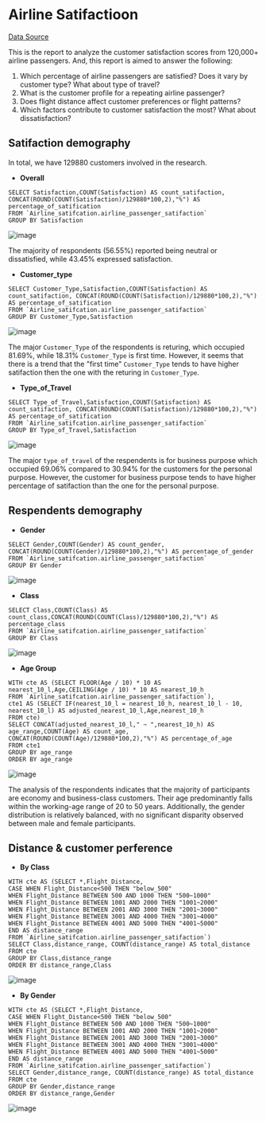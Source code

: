 # Airline Satifactioon
[Data Source](https://www.mavenanalytics.io/data-playground?order=date_added%2Cdesc&page=2&pageSize=20)

This is the report to analyze the customer satisfaction scores from 120,000+ airline passengers. And, this report is aimed to answer the following:

1. Which percentage of airline passengers are satisfied? Does it vary by customer type? What about type of travel?
2. What is the customer profile for a repeating airline passenger?
3. Does flight distance affect customer preferences or flight patterns?
4. Which factors contribute to customer satisfaction the most? What about dissatisfaction?

## Satifaction demography
In total, we have 129880 customers involved in the research.

* __Overall__
```Bigqery
SELECT Satisfaction,COUNT(Satisfaction) AS count_satifaction, CONCAT(ROUND(COUNT(Satisfaction)/129880*100,2),"%") AS percentage_of_satification
FROM `Airline_satifcation.airline_passenger_satifaction`
GROUP BY Satisfaction
```
![image](https://github.com/user-attachments/assets/2da552d0-a239-4ba6-96a0-83e2f1504282)

The majority of respondents (56.55%) reported being neutral or dissatisfied, while 43.45% expressed satisfaction.

* __Customer_type__
```Bigquery
SELECT Customer_Type,Satisfaction,COUNT(Satisfaction) AS count_satifaction, CONCAT(ROUND(COUNT(Satisfaction)/129880*100,2),"%") AS percentage_of_satification
FROM `Airline_satifcation.airline_passenger_satifaction`
GROUP BY Customer_Type,Satisfaction
```
![image](https://github.com/user-attachments/assets/8970444a-0b65-4d2e-bc9c-05e4004c0a92)

The major `Customer_Type` of the respondents is returing, which occupied 81.69%, while 18.31%  `Customer_Type` is first time. However, it seems that there is a trend that the "first time" `Customer_Type` tends to have higher satifaction then the one with the returing in `Customer_Type`.

* __Type_of_Travel__
```Bigquery
SELECT Type_of_Travel,Satisfaction,COUNT(Satisfaction) AS count_satifaction, CONCAT(ROUND(COUNT(Satisfaction)/129880*100,2),"%") AS percentage_of_satification
FROM `Airline_satifcation.airline_passenger_satifaction`
GROUP BY Type_of_Travel,Satisfaction
```
![image](https://github.com/user-attachments/assets/b76b2064-a214-4c5f-8aa4-45f82aed0de6)

The major `type_of_travel` of the respendents is for business purpose which occupied 69.06% compared to 30.94% for the customers for the personal purpose. However, the customer for business purpose tends to have higher percentage of satifaction than the one for the personal purpose. 

## Respendents demography

* __Gender__
```Bigquery
SELECT Gender,COUNT(Gender) AS count_gender, CONCAT(ROUND(COUNT(Gender)/129880*100,2),"%") AS percentage_of_gender
FROM `Airline_satifcation.airline_passenger_satifaction`
GROUP BY Gender
```
![image](https://github.com/user-attachments/assets/bdb414ff-cc6b-4121-b46c-0afd6f27c147)
* __Class__
```Bigquery
SELECT Class,COUNT(Class) AS count_class,CONCAT(ROUND(COUNT(Class)/129880*100,2),"%") AS percentage_class
FROM `Airline_satifcation.airline_passenger_satifaction`
GROUP BY Class
```
![image](https://github.com/user-attachments/assets/2db8dac4-b41e-4ef9-9ab8-a48cdd75f524)
* __Age Group__
```Bigquery
WITH cte AS (SELECT FLOOR(Age / 10) * 10 AS nearest_10_l,Age,CEILING(Age / 10) * 10 AS nearest_10_h
FROM `Airline_satifcation.airline_passenger_satifaction`),
cte1 AS (SELECT IF(nearest_10_l = nearest_10_h, nearest_10_l - 10, nearest_10_l) AS adjusted_nearest_10_l,Age,nearest_10_h
FROM cte)
SELECT CONCAT(adjusted_nearest_10_l," ~ ",nearest_10_h) AS age_range,COUNT(Age) AS count_age,
CONCAT(ROUND(COUNT(Age)/129880*100,2),"%") AS percentage_of_age
FROM cte1
GROUP BY age_range
ORDER BY age_range
```
![image](https://github.com/user-attachments/assets/6c67038f-9fa4-4bf2-aa9a-4c41811f208a)

The analysis of the respondents indicates that the majority of participants are economy and business-class customers. Their age predominantly falls within the working-age range of 20 to 50 years. Additionally, the gender distribution is relatively balanced, with no significant disparity observed between male and female participants.

## Distance & customer perference

* __By Class__
```Bigquery
WITH cte AS (SELECT *,Flight_Distance,
CASE WHEN Flight_Distance<500 THEN "below_500"
WHEN Flight_Distance BETWEEN 500 AND 1000 THEN "500~1000"
WHEN Flight_Distance BETWEEN 1001 AND 2000 THEN "1001~2000"
WHEN Flight_Distance BETWEEN 2001 AND 3000 THEN "2001~3000"
WHEN Flight_Distance BETWEEN 3001 AND 4000 THEN "3001~4000"
WHEN Flight_Distance BETWEEN 4001 AND 5000 THEN "4001~5000"
END AS distance_range
FROM `Airline_satifcation.airline_passenger_satifaction`)
SELECT Class,distance_range, COUNT(distance_range) AS total_distance
FROM cte
GROUP BY Class,distance_range
ORDER BY distance_range,Class
```
![image](https://github.com/user-attachments/assets/e1730d80-473e-47c6-a44a-4dd64f73b348)
* __By Gender__
```Bigquery
WITH cte AS (SELECT *,Flight_Distance,
CASE WHEN Flight_Distance<500 THEN "below_500"
WHEN Flight_Distance BETWEEN 500 AND 1000 THEN "500~1000"
WHEN Flight_Distance BETWEEN 1001 AND 2000 THEN "1001~2000"
WHEN Flight_Distance BETWEEN 2001 AND 3000 THEN "2001~3000"
WHEN Flight_Distance BETWEEN 3001 AND 4000 THEN "3001~4000"
WHEN Flight_Distance BETWEEN 4001 AND 5000 THEN "4001~5000"
END AS distance_range
FROM `Airline_satifcation.airline_passenger_satifaction`)
SELECT Gender,distance_range, COUNT(distance_range) AS total_distance
FROM cte
GROUP BY Gender,distance_range
ORDER BY distance_range,Gender
```
![image](https://github.com/user-attachments/assets/043ee2d9-62aa-40b0-899f-935de8515f3e)



